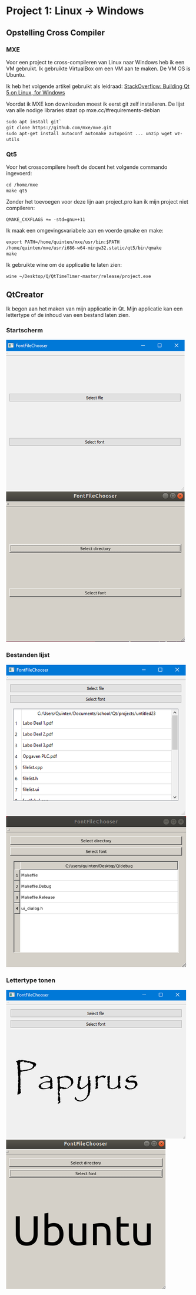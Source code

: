 # Project 1: Linux -> Windows

## Opstelling Cross Compiler
### MXE
Voor een project te cross-compileren van Linux naar Windows  heb ik een VM gebruikt. Ik gebruikte VirtualBox om een VM aan te maken. De VM OS is Ubuntu.

Ik heb het volgende artikel gebruikt als leidraad:
[StackOverflow: Building Qt 5 on Linux, for Windows](https://bit.ly/2OGslJR) 

Voordat ik MXE kon downloaden moest ik eerst git zelf installeren.
De lijst van alle nodige libraries staat op mxe.cc/#requirements-debian

```
sudo apt install git`
git clone https://github.com/mxe/mxe.git
sudo apt-get install autoconf automake autopoint ... unzip wget wz-utils
```

### Qt5

Voor het crosscompilere heeft de docent het volgende commando ingevoerd:
```
cd /home/mxe
make qt5
```

Zonder het toevoegen voor deze lijn aan project.pro kan ik mijn project niet compileren:
```
QMAKE_CXXFLAGS += -std=gnu++11
```

Ik maak een omgevingsvariabele aan en voerde qmake en make:

```
export PATH=/home/quinten/mxe/usr/bin:$PATH
/home/quinten/mxe/usr/i686-w64-mingw32.static/qt5/bin/qmake
make
```

Ik gebruikte wine om de applicatie te laten zien:

```
wine ~/Desktop/Q/QtTimeTimer-master/release/project.exe
```



## QtCreator

Ik begon aan het maken van mijn applicatie in Qt.
Mijn applicatie kan een lettertype of de inhoud van een bestand laten zien.

### Startscherm
![main_windows] ![main_linux]

### Bestanden lijst
![filelist_windows] ![filelist_linux]

### Lettertype tonen
![fontlabel_windows]  ![fontlabel_linux] 

[main_windows]: main.png
[filelist_windows]: filelist.png
[fontlabel_windows]: fontlabel.png
[main_linux]: menu.PNG
[filelist_linux]: Select_directory.PNG
[fontlabel_linux]: Select_font.PNG

